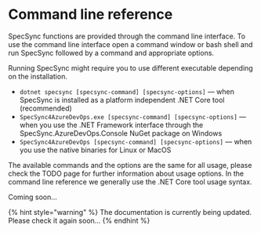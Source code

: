 # Command line reference

SpecSync functions are provided through the command line interface. To use the command line interface open a command window or bash shell and run SpecSync followed by a command and appropriate options. 

Running SpecSync might require you to use different executable depending on the installation. 

* `dotnet specsync [specsync-command] [specsync-options]` — when SpecSync is installed as a platform independent .NET Core tool \(recommended\)
* `SpecSync4AzureDevOps.exe [specsync-command] [specsync-options]` — when you use the .NET Framework interface through the SpecSync.AzureDevOps.Console NuGet package on Windows
* `SpecSync4AzureDevOps [specsync-command] [specsync-options]` — when you use the native binaries for Linux or MacOS

The available commands and the options are the same for all usage, please check the TODO page for further information about usage options. In the command line reference we generally use the .NET Core tool usage syntax. 

Coming soon...

{% hint style="warning" %}
The documentation is currently being updated. Please check it again soon...
{% endhint %}

